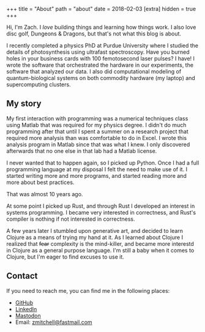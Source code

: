 +++
title = "About"
path = "about"
date = 2018-02-03
[extra]
hidden = true
+++

Hi, I'm Zach. I *love* building things and learning how things work. I also love disc golf, Dungeons & Dragons, but that's not what this blog is about.

I recently completed a physics PhD at Purdue University where I studied the details of photosynthesis using ultrafast spectroscopy. Have you burned holes in your business cards with 100 femotosecond laser pulses? I have! I wrote the software that orchestrated the hardware in our experiments, the software that analyzed our data. I also did computational modeling of quantum-biological systems on both commodity hardware (my laptop) and supercomputing clusters.

## My story
My first interaction with programming was a numerical techniques class using Matlab that was required for my physics degree. I didn't do much programming after that until I spent a summer on a research project that required more analysis than was comfortable to do in Excel. I wrote this analysis program in Matlab since that was what I knew. I only discovered afterwards that no one else in that lab had a Matlab license.

I never wanted that to happen again, so I picked up Python. Once I had a full programming language at my disposal I felt the need to make use of it. I started writing more and more programs, and started reading more and more about best practices.

That was almost 10 years ago.

At some point I picked up Rust, and through Rust I developed an interest in systems programming. I became very interested in correctness, and Rust's compiler is nothing if not interested in correctness.

A few years later I stumbled upon generative art, and decided to learn Clojure as a means of trying my hand at it. As I learned about Clojure I realized that ~~fear~~ complexity is the mind-killer, and became more interestd in Clojure as a general purpose language. I'm still a baby when it comes to Clojure, but I'm eager to find excuses to use it.

## Contact
If you need to reach me, you can find me in the following places:

* [GitHub](https://github.com/zmitchell)
* [LinkedIn](https://www.linkedin.com/in/zmitchell22)
* [Mastodon](https://hachyderm.io/@zmitchell)
* Email: [zmitchell@fastmail.com](mailto:zmitchell@fastmail.com)
